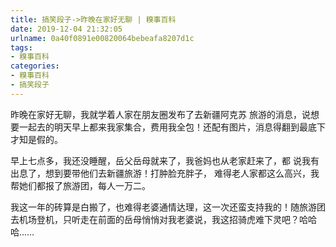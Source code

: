 ```yaml
---
title: 搞笑段子->昨晚在家好无聊 | 糗事百科
date: 2019-12-04 21:32:05
urlname: 0a40f0891e00820064bebeafa8207d1c
tags: 
- 糗事百科
categories:
- 糗事百科
- 搞笑段子
---
```

昨晚在家好无聊，我就学着人家在朋友圈发布了去新疆阿克苏 旅游的消息，说想要一起去的明天早上都来我家集合，费用我全包！还配有图片，消息得翻到最底下才知是假的。

早上七点多，我还没睡醒，岳父岳母就来了，我爸妈也从老家赶来了，都 说我有出息了，想到要带他们去新疆旅游！打肿脸充胖子， 难得老人家都这么高兴，我帮她们都报了旅游团，每人一万二。

我这一年的砖算是白搬了，也难得老婆通情达理，这一次还蛮支持我的！随旅游团去机场登机，只听走在前面的岳母悄悄对我老婆说，我这招骑虎难下灵吧？哈哈哈……


